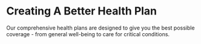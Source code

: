 # Creating A Better Health Plan

Our comprehensive health plans are designed to give you the best possible coverage - from general well-being to care for critical conditions.
